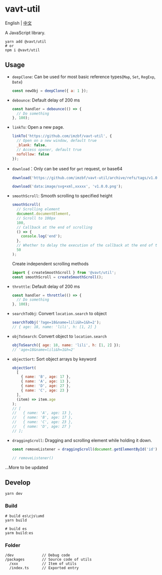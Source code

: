 # vavt-util

English \| [中文](https://github.com/imzbf/vavt-util/blob/develop/README-CN.md)

A JavaScript library.

```shell
yarn add @vavt/util
# or
npm i @vavt/util
```

## Usage

- `deepClone`: Can be used for most basic reference types(`Map`, `Set`, `RegExp`, `Date`)

  ```js
  const newObj = deepClone({ a: 1 });
  ```

- `debounce`: Default delay of 200 ms

  ```js
  const handler = debounce(() => {
    // Do something
  }, 100);
  ```

- `linkTo`: Open a new page.

  ```js
  linkTo('https://github.com/imzbf/vavt-util', {
    // Open on a new window, default true
    _blank: false,
    // Access opener, default true
    nofollow: false
  });
  ```

- `download`：Only can be used for `get` request, or base64

  ```js
  download('https://github.com/imzbf/vavt-util/archive/refs/tags/v1.0.0.zip', 'v1.0.0.zip');

  download('data:image/svg+xml,xxxxx', 'v1.0.0.png');
  ```

- `smoothScroll`: Smooth scrolling to specified height

  ```js
  smoothScroll(
    // Scrolling element
    document.documentElement,
    // Scroll to 100px
    100,
    // Callback at the end of scrolling
    () => {
      console.log('end');
    },
    // Whether to delay the execution of the callback at the end of the scrolling, defalut 100ms
    50
  );
  ```

  Create independent scrolling methods

  ```js
  import { createSmoothScroll } from '@vavt/util';
  const smoothScroll = createSmoothScroll();
  ```

- `throttle`: Default delay of 200 ms

  ```js
  const handler = throttle(() => {
    // Do something
  }, 100);
  ```

- `searchToObj`: Convert `location.search` to object

  ```js
  searchToObj('?age=18&name=lili&h=1&h=2');
  // { age: 18, name: 'lili', h: [1, 2] }
  ```

- `objToSearch`: Convert object to `location.search`

  ```js
  objToSearch({ age: 18, name: 'lili', h: [1, 2] });
  // 'age=18&name=lili&h=1&h=2'
  ```

- `objectSort`: Sort object arrays by keyword

  ```js
  objectSort(
    [
      { name: 'B', age: 17 },
      { name: 'A', age: 13 },
      { name: 'D', age: 27 },
      { name: 'C', age: 23 }
    ],
    (item) => item.age
  );
  // [
  //   { name: 'A', age: 13 },
  //   { name: 'B', age: 17 },
  //   { name: 'C', age: 23 },
  //   { name: 'D', age: 27 }
  // ];
  ```

- `draggingScroll`: Dragging and scrolling element while holding it down.

  ```js
  const removeListener = draggingScroll(document.getElementById('id'));

  // removeListener()
  ```

...More to be updated

## Develop

```shell
yarn dev
```

### Build

```shell
# build es\cjs\umd
yarn build

# build es
yarm build:es
```

### Folder

```
/dev             // Debug code
/packages        // Source code of utils
  /xxx           // Item of utils
  /index.ts      // Exported entry
```
